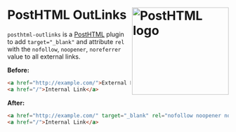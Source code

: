 # PostHTML OutLinks <img align="right" width="220" height="200" title="PostHTML logo" src="http://posthtml.github.io/posthtml/logo.svg">

`posthtml-outlinks` is a [PostHTML](https://github.com/posthtml/posthtml) plugin to add `target="_blank"` and attribute `rel` with the `nofollow`, `noopener`, `noreferrer` value to all external links.

**Before:**

```html
<a href="http://example.com/">External Link</a>
<a href="/">Internal Link</a>
```

**After:**

```html
<a href="http://example.com/" target="_blank" rel="nofollow noopener noreferrer">External Link</a>
<a href="/">Internal Link</a>
```
